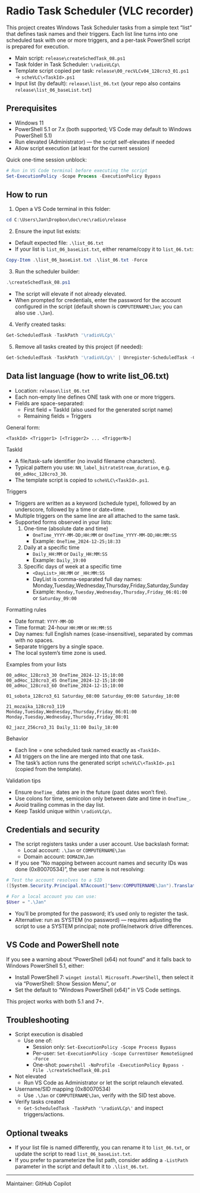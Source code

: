 # Radio Task Scheduler (VLC recorder)

This project creates Windows Task Scheduler tasks from a simple text “list” that defines task names and their triggers. Each list line turns into one scheduled task with one or more triggers, and a per-task PowerShell script is prepared for execution.

- Main script: `release\createSchedTask_08.ps1`
- Task folder in Task Scheduler: `\radioVLCp\`
- Template script copied per task: `release\00_recVLCv04_128cro3_01.ps1` → `scheVLC\<TaskId>.ps1`
- Input list (by default): `release\list_06.txt` (your repo also contains `release\list_06_baseList.txt`)

## Prerequisites

- Windows 11
- PowerShell 5.1 or 7.x (both supported; VS Code may default to Windows PowerShell 5.1)
- Run elevated (Administrator) — the script self-elevates if needed
- Allow script execution (at least for the current session)

Quick one-time session unblock:
```powershell
# Run in VS Code terminal before executing the script
Set-ExecutionPolicy -Scope Process -ExecutionPolicy Bypass
```

## How to run

1) Open a VS Code terminal in this folder:
```powershell
cd C:\Users\Jan\Dropbox\doc\rec\radio\release
```

2) Ensure the input list exists:
- Default expected file: `.\list_06.txt`
- If your list is `list_06_baseList.txt`, either rename/copy it to `list_06.txt`:
```powershell
Copy-Item .\list_06_baseList.txt .\list_06.txt -Force
```

3) Run the scheduler builder:
```powershell
.\createSchedTask_08.ps1
```
- The script will elevate if not already elevated.
- When prompted for credentials, enter the password for the account configured in the script (default shown is `COMPUTERNAME\Jan`; you can also use `.\Jan`).

4) Verify created tasks:
```powershell
Get-ScheduledTask -TaskPath '\radioVLCp\'
```

5) Remove all tasks created by this project (if needed):
```powershell
Get-ScheduledTask -TaskPath '\radioVLCp\' | Unregister-ScheduledTask -Confirm:$false
```

## Data list language (how to write list_06.txt)

- Location: `release\list_06.txt`
- Each non-empty line defines ONE task with one or more triggers.
- Fields are space-separated:
  - First field = TaskId (also used for the generated script name)
  - Remaining fields = Triggers

General form:
```
<TaskId> <Trigger1> [<Trigger2> ... <TriggerN>]
```

TaskId
- A file/task-safe identifier (no invalid filename characters).
- Typical pattern you use: `NN_label_bitrateStream_duration`, e.g. `00_adHoc_128cro3_30`.
- The template script is copied to `scheVLC\<TaskId>.ps1`.

Triggers
- Triggers are written as a keyword (schedule type), followed by an underscore, followed by a time or date+time.
- Multiple triggers on the same line are all attached to the same task.
- Supported forms observed in your lists:
  1) One-time (absolute date and time)
     - `OneTime_YYYY-MM-DD;HH:MM` or `OneTime_YYYY-MM-DD;HH:MM:SS`
     - Example: `OneTime_2024-12-25;18:33`
  2) Daily at a specific time
     - `Daily_HH:MM` or `Daily_HH:MM:SS`
     - Example: `Daily_19:00`
  3) Specific days of week at a specific time
     - `<DayList>_HH:MM` or `_HH:MM:SS`
     - DayList is comma-separated full day names: Monday,Tuesday,Wednesday,Thursday,Friday,Saturday,Sunday
     - Example: `Monday,Tuesday,Wednesday,Thursday,Friday_06:01:00`
       or `Saturday_09:00`

Formatting rules
- Date format: `YYYY-MM-DD`
- Time format: 24-hour `HH:MM` or `HH:MM:SS`
- Day names: full English names (case-insensitive), separated by commas with no spaces.
- Separate triggers by a single space.
- The local system’s time zone is used.

Examples from your lists
```
00_adHoc_128cro3_30 OneTime_2024-12-15;10:00
00_adHoc_128cro3_45 OneTime_2024-12-15;10:00
00_adHoc_128cro3_60 OneTime_2024-12-15;10:00

01_sobota_128cro3_61 Saturday_08:00 Saturday_09:00 Saturday_10:00

21_mozaika_128cro3_119 Monday,Tuesday,Wednesday,Thursday,Friday_06:01:00 Monday,Tuesday,Wednesday,Thursday,Friday_08:01

02_jazz_256cro3_31 Daily_11:00 Daily_18:00
```

Behavior
- Each line = one scheduled task named exactly as `<TaskId>`.
- All triggers on the line are merged into that one task.
- The task’s action runs the generated script `scheVLC\<TaskId>.ps1` (copied from the template).

Validation tips
- Ensure `OneTime_` dates are in the future (past dates won’t fire).
- Use colons for time, semicolon only between date and time in `OneTime_`.
- Avoid trailing commas in the day list.
- Keep TaskId unique within `\radioVLCp\`.

## Credentials and security

- The script registers tasks under a user account. Use backslash format:
  - Local account: `.\Jan` or `COMPUTERNAME\Jan`
  - Domain account: `DOMAIN\Jan`
- If you see “No mapping between account names and security IDs was done (0x80070534)”, the user name is not resolving:
```powershell
# Test the account resolves to a SID
([System.Security.Principal.NTAccount]"$env:COMPUTERNAME\Jan").Translate([System.Security.Principal.SecurityIdentifier])

# For a local account you can use:
$User = ".\Jan"
```
- You’ll be prompted for the password; it’s used only to register the task.
- Alternative: run as SYSTEM (no password) — requires adjusting the script to use a SYSTEM principal; note profile/network drive differences.

## VS Code and PowerShell note

If you see a warning about “PowerShell (x64) not found” and it falls back to Windows PowerShell 5.1, either:
- Install PowerShell 7: `winget install Microsoft.PowerShell`, then select it via “PowerShell: Show Session Menu”, or
- Set the default to “Windows PowerShell (x64)” in VS Code settings.

This project works with both 5.1 and 7+.

## Troubleshooting

- Script execution is disabled
  - Use one of:
    - Session only: `Set-ExecutionPolicy -Scope Process Bypass`
    - Per-user: `Set-ExecutionPolicy -Scope CurrentUser RemoteSigned -Force`
    - One-shot: `powershell -NoProfile -ExecutionPolicy Bypass -File .\createSchedTask_08.ps1`
- Not elevated
  - Run VS Code as Administrator or let the script relaunch elevated.
- Username/SID mapping (0x80070534)
  - Use `.\Jan` or `COMPUTERNAME\Jan`, verify with the SID test above.
- Verify tasks created
  - `Get-ScheduledTask -TaskPath '\radioVLCp\'` and inspect triggers/actions.

## Optional tweaks

- If your list file is named differently, you can rename it to `list_06.txt`, or update the script to read `list_06_baseList.txt`.
- If you prefer to parameterize the list path, consider adding a `-ListPath` parameter in the script and default it to `.\list_06.txt`.

---
Maintainer: GitHub Copilot